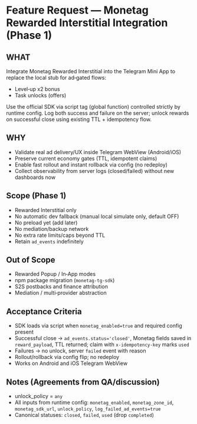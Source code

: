# Feature Request — Monetag Rewarded Interstitial Integration (Phase 1)

## WHAT
Integrate Monetag Rewarded Interstitial into the Telegram Mini App to replace the local stub for ad‑gated flows:
- Level‑up x2 bonus
- Task unlocks (offers)

Use the official SDK via script tag (global function) controlled strictly by runtime config. Log both success and failure on the server; unlock rewards on successful close using existing TTL + idempotency flow.

## WHY
- Validate real ad delivery/UX inside Telegram WebView (Android/iOS)
- Preserve current economy gates (TTL, idempotent claims)
- Enable fast rollout and instant rollback via config (no redeploy)
- Collect observability from server logs (closed/failed) without new dashboards now

## Scope (Phase 1)
- Rewarded Interstitial only
- No automatic dev fallback (manual local simulate only, default OFF)
- No preload yet (add later)
- No mediation/backup network
- No extra rate limits/caps beyond TTL
- Retain `ad_events` indefinitely

## Out of Scope
- Rewarded Popup / In‑App modes
- npm package migration (`monetag-tg-sdk`)
- S2S postbacks and finance attribution
- Mediation / multi‑provider abstraction

## Acceptance Criteria
- SDK loads via script when `monetag_enabled=true` and required config present
- Successful close → `ad_events.status='closed'`, Monetag fields saved in `reward_payload`, TTL returned; claim with `x-idempotency-key` marks `used`
- Failures → no unlock, server `failed` event with reason
- Rollout/rollback via config flip; no redeploy
- Works on Android and iOS Telegram WebView

## Notes (Agreements from QA/discussion)
- unlock_policy = `any`
- All inputs from runtime config: `monetag_enabled`, `monetag_zone_id`, `monetag_sdk_url`, `unlock_policy`, `log_failed_ad_events=true`
- Canonical statuses: `closed`, `failed`, `used` (drop `completed`)


